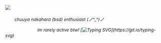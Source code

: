 ![](https://i.postimg.cc/KcDwr8jc/Untitled156-20250119194524.png)

<h6>ㅤ  ㅤchuuya nakahara (bsd) enthusiast (⁠ノ⁠^⁠_⁠^⁠)⁠ノ

ㅤㅤㅤㅤㅤㅤㅤㅤim rarely active btw!
[![Typing SVG](https://readme-typing-svg.demolab.com?font=Fira+Code&size=15&duration=4000&pause=500&color=FFFFFF&vCenter=true&multiline=true&width=435&height=150&lines=%E2%80%9CI%E2%80%99m+going+to+give+my+crew+orders+to+prepare+for+;battle.+Are+you+ready%3F%E2%80%9D;.;%E2%80%9COf+course+I%E2%80%99m+ready.%E2%80%9D+Chuuya+glanced+at+Dazai.;%E2%80%9CWhy+even+ask+that%3F%E2%80%9D;.;Dazai+didn%E2%80%99t+immediately+respond.)](https://git.io/typing-svg)
